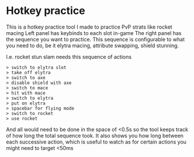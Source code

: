 # Hotkey practice

This is a hotkey practice tool I made to practice PvP strats like rocket macing
Left panel has keybinds to each slot in-game
The right panel has the sequence you want to practice.
This sequence is configurable to what you need to do, be it elytra macing, attribute swapping, shield stunning.

I.e. rocket stun slam needs this sequence of actions
```
> switch to elytra slot
> take off elytra
> switch to axe
> disable shield with axe
> switch to mace
> hit with mace
> switch to elytra
> put on elytra
> spacebar for flying mode
> switch to rocket
> use rocket
```

And all would need to be done in the space of <0.5s so the tool keeps track of how long the total sequence took.
It also shows you how long between each successive action, which is useful to watch as for certain actions you might need to target <50ms
